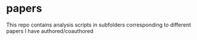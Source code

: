 # papers
This repo contains analysis scripts in subfolders corresponding to different papers I have authored/coauthored  
